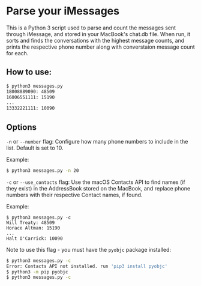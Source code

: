 # Parse your iMessages

This is a Python 3 script used to parse and count the messages sent through iMessage, and stored in your MacBook's chat.db file. When run, it sorts and finds the conversations with the highest message counts, and prints the respective phone number along with converstaion message count for each.

## How to use:
```sh
$ python3 messages.py
18008889090: 48509
16006551111: 15190
...
13332221111: 10090
```

## Options

`-n` or `--number` flag: Configure how many phone numbers to include in the list. Default is set to 10.

Example:
```sh
$ python3 messages.py -n 20
```

`-c` or `--use_contacts` flag: Use the macOS Contacts API to find names (if they exist) in the AddressBook stored on the MacBook, and replace phone numbers with their respective Contact names, if found.

Example:
```
$ python3 messages.py -c
Will Treaty: 48509
Horace Altman: 15190
...
Halt O'Carrick: 10090
```

Note to use this flag - you must have the `pyobjc` package installed:
```sh
$ python3 messages.py -c
Error: Contacts API not installed. run 'pip3 install pyobjc'
$ python3 -m pip pyobjc
$ python3 messages.py -c
```